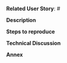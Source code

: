 
[//]: # (Lines starting with [//]: are considered to be comments. You do not have to delete those lines, they are not rendered upon release.)

**Related User Story**: #

**Description**

[//]: # (Describe the new feature and how you've implemented it)

**Steps to reproduce**

[//]: # (Please provide a description about how to test the new functionality. Don't forget to name user accounts required to test the feature.)

**Technical Discussion**

[//]: # (Please discuss the design decisions which were taken. Provide an explanation why you have chosen a specific gem and which parts might be considered 'hacky'.)

**Annex**

[//]: # (Please provide screenshots or screencasts if applicable)
